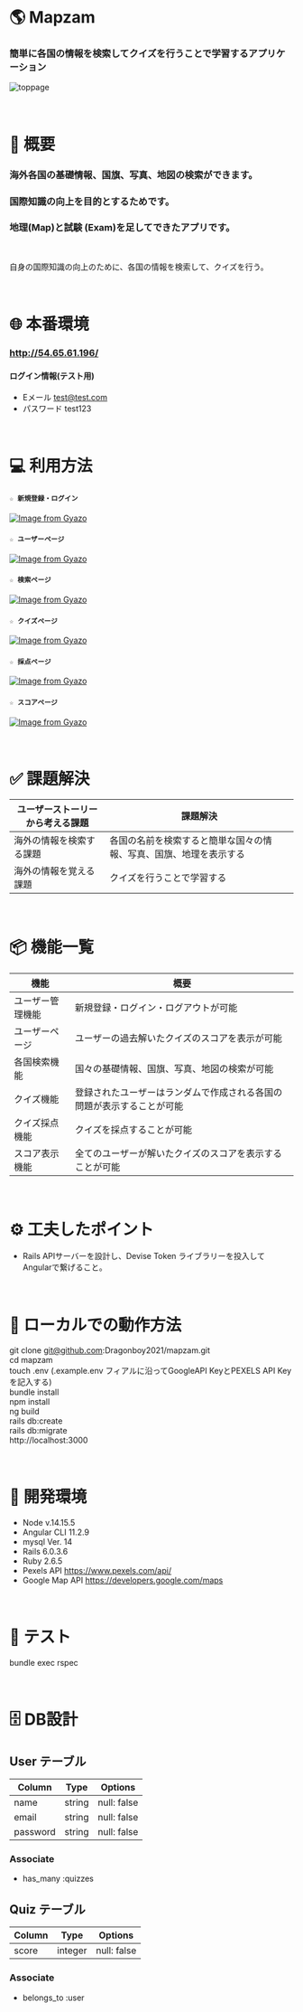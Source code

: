 # 🌎  Mapzam
### 簡単に各国の情報を検索してクイズを行うことで学習するアプリケーション

![toppage](https://i.gyazo.com/aec454c1dd731f4b4c76413fb3732c3a.jpg)

<br>

# 💭 概要

### 海外各国の基礎情報、国旗、写真、地図の検索ができます。
### 国際知識の向上を目的とするためです。
### 地理(Map)と試験 (Exam)を足してできたアプリです。
<br>

自身の国際知識の向上のために、各国の情報を検索して、クイズを行う。

<br>

# 🌐  本番環境
### **http://54.65.61.196/**

#### ログイン情報(テスト用)
- Eメール test@test.com
- パスワード test123

<br>

# 💻  利用方法

#### `☆ 新規登録・ログイン`
[![Image from Gyazo](https://i.gyazo.com/04f475072acd95de8e3e8f8236d95ead.gif)](https://gyazo.com/04f475072acd95de8e3e8f8236d95ead)

#### `☆ ユーザーページ`
[![Image from Gyazo](https://i.gyazo.com/464417e74f6d1d75f67681b594b0493b.gif)](https://gyazo.com/464417e74f6d1d75f67681b594b0493b)

#### `☆ 検索ページ`
[![Image from Gyazo](https://i.gyazo.com/0e49a445153af980d8931871800e2fcd.gif)](https://gyazo.com/0e49a445153af980d8931871800e2fcd)

#### `☆ クイズページ`
[![Image from Gyazo](https://i.gyazo.com/f4240e72363dbe45dc4c58e90a78b507.gif)](https://gyazo.com/f4240e72363dbe45dc4c58e90a78b507)

#### `☆ 採点ページ`
[![Image from Gyazo](https://i.gyazo.com/f50a21506595a757229ec94c721f53f3.gif)](https://gyazo.com/f50a21506595a757229ec94c721f53f3)

#### `☆ スコアページ`
[![Image from Gyazo](https://i.gyazo.com/2c7d7fd2dca3616c84fe997d46109393.gif)](https://gyazo.com/2c7d7fd2dca3616c84fe997d46109393)

<br>

# ✅ 課題解決

| ユーザーストーリーから考える課題   | 課題解決   |
| ---------------------------- |------------
| 海外の情報を検索する課題         | 各国の名前を検索すると簡単な国々の情報、写真、国旗、地理を表示する
| 海外の情報を覚える課題           |  クイズを行うことで学習する |

<br>

# 📦  機能一覧

| 機能            | 概要             |
| -------------- | -----------------|
| ユーザー管理機能  | 新規登録・ログイン・ログアウトが可能                  |
| ユーザーページ    | ユーザーの過去解いたクイズのスコアを表示が可能         |
| 各国検索機能     | 国々の基礎情報、国旗、写真、地図の検索が可能           |
| クイズ機能       | 登録されたユーザーはランダムで作成される各国の問題が表示することが可能      |
| クイズ採点機能  　| クイズを採点することが可能                          |
| スコア表示機能   | 全てのユーザーが解いたクイズのスコアを表示することが可能  |

<br>

# ⚙️ 工夫したポイント
- Rails APIサーバーを設計し、Devise Token ライブラリーを投入してAngularで繋げること。

<br>

# 📎  ローカルでの動作方法

git clone git@github.com:Dragonboy2021/mapzam.git
<br>
cd mapzam
<br>
touch .env (.example.env フィアルに沿ってGoogleAPI KeyとPEXELS API Keyを記入する)
<br>
bundle install
<br>
npm install
<br>
ng build
<br>
rails db:create
<br>
rails db:migrate
<br>
http://localhost:3000

<br>

# 🚜 開発環境

- Node v.14.15.5
- Angular CLI 11.2.9
- mysql Ver. 14
- Rails 6.0.3.6
- Ruby 2.6.5
- Pexels API https://www.pexels.com/api/
- Google Map API https://developers.google.com/maps

<br>

# 🧪 テスト
bundle exec rspec

<br>

# 🗄️ DB設計

## User テーブル
| Column        | Type       | Options     |
| ------------- | ---------- | ----------- |
| name          | string     | null: false |
| email         | string     | null: false |
| password      | string     | null: false |

### Associate
- has_many :quizzes

## Quiz テーブル
| Column        | Type       | Options                        |
| ------------- | ---------- | ------------------------------ |
| score         | integer    | null: false                    |

### Associate
- belongs_to :user